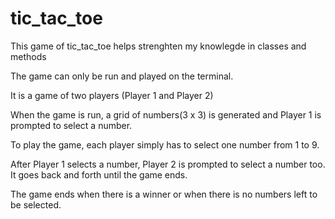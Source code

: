 # tic_tac_toe

This game of tic_tac_toe helps strenghten my knowlegde in classes and methods

The game can only be run and played on the terminal.

It is a game of two players (Player 1 and Player 2)

When the game is run, a grid of numbers(3 x 3) is generated and Player 1 is prompted to select a number.

To play the game, each player simply has to select one number from 1 to 9.

After Player 1 selects a number, Player 2 is prompted to select a number too.
It goes back and forth until the game ends.

The game ends when there is a winner or when there is no numbers left to be selected.